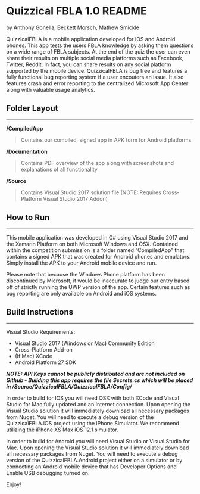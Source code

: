 # Quizzical FBLA 1.0 README
by Anthony Gonella, Beckett Morsch, Mathew Smickle

QuizzicalFBLA is a mobile application developed for IOS and Android phones. This app tests the users FBLA knowledge by asking them questions on a wide range of FBLA  subjects.  At the end of the quiz the user can even share their results on multiple social  media platforms such as Facebook, Twitter, Reddit.   In fact, you can share results on any social platform supported by the mobile device.  QuizzicalFBLA is bug free and features a  fully functional bug reporting system if a user encouters an issue.  It also features crash and error reporting to the centralized Microsoft App Center along with valuable usage analytics.


## Folder Layout
------------------------------------------------------------------------------------------

**/CompiledApp**
> Contains our compiled, signed app in APK form for Android platforms

**/Documentation**
> Contains PDF overview of the app along with screenshots and explanations of all functionality

**/Source**
> Contains Visual Studio 2017 solution file (NOTE: Requires Cross-Platform Visual Studio 2017 Addon)


## How to Run
------------------------------------------------------------------------------------------

This mobile application was developed in C# using Visual Studio 2017 and the Xamarin 
Platform on both Microsoft Windows and OSX.   Contained within the competition submission 
is a folder named “CompiledApp” that contains a signed APK that was created for Android 
phones and emulators. Simply install the APK to your Android mobile device and run.

Please note that because the Windows Phone platform has been discontinued by Microsoft, 
it would be inaccurate to judge our entry based off of strictly running the UWP version 
of the app. Certain features such as bug reporting are only available on Android and iOS 
systems.


## Build Instructions
------------------------------------------------------------------------------------------

Visual Studio Requirements:
- Visual Studio 2017 (Windows or Mac) Community Edition
- Cross-Platform Add-on
- (If Mac) XCode
- Android Platform 27 SDK

***NOTE: API Keys cannot be publicly distributed and are not included on Github - Building this app requires the file Secrets.cs which will be placed in /Source/QuizzicalFBLA/QuizzicalFBLA/Config/***

In order to build for IOS you will need OSX with both XCode and Visual Studio for Mac fully  updated and an Internet connection. Upon opening the Visual Studio solution it will immediately download all necessary packages from Nuget. You will need to execute a debug version of the QuizzicalFBLA.iOS project using the iPhone Simulator.   We recommend utilizing the iPhone XS Max iOS 12.1 simulator.

In order to build for Android you will need Visual Studio or Visual Studio for Mac. Upon opening the Visual Studio solution it will immediately download all necessary packages from Nuget. You will need to execute a debug version of the QuizzicalFBLA.Android project either on a simulator or by connecting an Android mobile device that has Developer Options and Enable USB debugging turned on.   

Enjoy!

